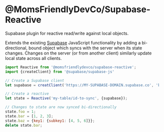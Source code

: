 @MomsFriendlyDevCo/Supabase-Reactive
====================================
Supabase plugin for reactive read/write against local objects.

Extends the existing [Supabase](https://supabase.com) JavaScript functionality by adding a bi-directional, bound object which syncs with the server when its state changes. Changes on the server (or from another client) similarly update local state across all clients.

```javascript
import Reactive from '@momsfriendlydevco/supabase-reactive';
import {createClient} from '@supabase/supabase-js'

// Create a Supabase client
let supabase = creatClient('https://MY-SUPABASE-DOMAIN.supabase.co', 'big-long-key');

// Create a reactive
let state = Reactive('my-table/id-to-sync', {supabase});

// Changes to state are now synced bi-directionally
state.foo = 1;
state.bar = [1, 2, 3];
state.baz = {key1: {subkey1: [4, 5, 6]}};
delete state.bar;
```
